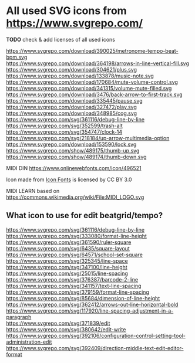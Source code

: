 # All used SVG icons from https://www.svgrepo.com/

**TODO** check & add licenses of all used icons  

https://www.svgrepo.com/download/390025/metronome-tempo-beat-bpm.svg  
https://www.svgrepo.com/download/364198/arrows-in-line-vertical-fill.svg  
https://www.svgrepo.com/download/304621/plus.svg  
https://www.svgrepo.com/download/133878/music-note.svg  
https://www.svgrepo.com/download/170684/mute-volume-control.svg  
https://www.svgrepo.com/download/341315/volume-mute-filled.svg  
https://www.svgrepo.com/download/3476/back-arrow-to-first-track.svg  
https://www.svgrepo.com/download/335445/pause.svg  
https://www.svgrepo.com/download/327472/play.svg  
https://www.svgrepo.com/download/348985/cog.svg  
https://www.svgrepo.com/svg/361116/debug-line-by-line  
https://www.svgrepo.com/svg/352599/trash-alt  
https://www.svgrepo.com/svg/354747/clock-14  
https://www.svgrepo.com/svg/218184/up-arrow-multimedia-option  
https://www.svgrepo.com/download/153590/lock.svg  
https://www.svgrepo.com/show/489175/thumb-up.svg
https://www.svgrepo.com/show/489174/thumb-down.svg


MIDI DIN https://www.onlinewebfonts.com/icon/496521
<div>Icon made from <a href="http://www.onlinewebfonts.com/icon">Icon Fonts</a> is licensed by CC BY 3.0</div>

MIDI LEARN
based on https://commons.wikimedia.org/wiki/File:MIDI_LOGO.svg


## What icon to use for edit beatgrid/tempo?
https://www.svgrepo.com/svg/361116/debug-line-by-line  
https://www.svgrepo.com/svg/333080/format-line-height  
https://www.svgrepo.com/svg/361590/ruler-square  
https://www.svgrepo.com/svg/6435/square-layout  
https://www.svgrepo.com/svg/64571/school-set-square  
https://www.svgrepo.com/svg/325345/line-space  
https://www.svgrepo.com/svg/347100/line-height  
https://www.svgrepo.com/svg/25015/line-spacing  
https://www.svgrepo.com/svg/376387/barcode-2-line  
https://www.svgrepo.com/svg/341157/text-line-spacing  
https://www.svgrepo.com/svg/379159/format-line-spacing  
https://www.svgrepo.com/svg/85684/dimension-of-line-height  
https://www.svgrepo.com/svg/362412/arrows-out-line-horizontal-bold  
https://www.svgrepo.com/svg/117920/line-spacing-adjustment-in-a-paragraph  
https://www.svgrepo.com/svg/371839/edit  
https://www.svgrepo.com/svg/380642/edit-write  
https://www.svgrepo.com/svg/392106/configuration-control-setting-tool-administration-edit  
https://www.svgrepo.com/svg/392409/direction-middle-text-edit-editor-format  












